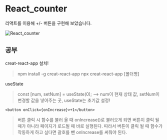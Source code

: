 # React_counter
리액트를 이용해 +/- 버튼을 구현해 보았습니다.

![React_counter](https://user-images.githubusercontent.com/61913417/108501697-07e60080-72f5-11eb-9c74-1fc8e6cf50b7.gif)

## 공부
creat-react-app 설치!
> npm install -g creat-react-app
npx creat-react-app [폴더명]

useState
> const [num, setNum] = useState(0);
--> num이 현재 상태 값, setNum이 변경할 값을 넣어주는 곳, useState는 초기값 설정!

```
<button onClick={onIncrease}>+1</button>
```
> 버튼 클릭 시 함수를 불러 올 때 onIncrease()로 불러오게 되면 버튼이 클릭 될 때가 아니라 페이지가 로드될 때 바로 실행된다. 따라서 버튼이 클릭 될 때 함수가 작동하게 하고 싶다면 괄호를 뺀 onIncrease를 써줘야 된다.
